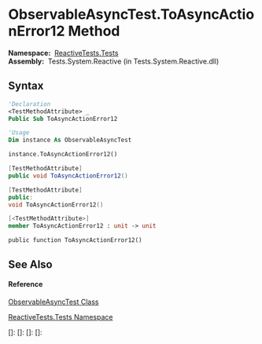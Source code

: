 # ObservableAsyncTest.ToAsyncActionError12 Method

**Namespace:**  [ReactiveTests.Tests](ReactiveTests.Tests\ReactiveTests.Tests.md)  
**Assembly:**  Tests.System.Reactive (in Tests.System.Reactive.dll)

## Syntax

```vb
'Declaration
<TestMethodAttribute> _
Public Sub ToAsyncActionError12
```

```vb
'Usage
Dim instance As ObservableAsyncTest

instance.ToAsyncActionError12()
```

```csharp
[TestMethodAttribute]
public void ToAsyncActionError12()
```

```c++
[TestMethodAttribute]
public:
void ToAsyncActionError12()
```

```fsharp
[<TestMethodAttribute>]
member ToAsyncActionError12 : unit -> unit 
```

```jscript
public function ToAsyncActionError12()
```

## See Also

#### Reference

[ObservableAsyncTest Class](ObservableAsyncTest\ObservableAsyncTest.md)

[ReactiveTests.Tests Namespace](ReactiveTests.Tests\ReactiveTests.Tests.md)

[]: 
[]: 
[]: 
[]: 